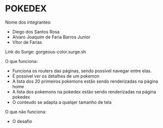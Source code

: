 # POKEDEX

Nome dos integrantes: 
- Diego dos Santos Rosa
- Alvaro Joaquim de Faria Barros Junior
- Vitor de Farias

Link do Surge: gorgeous-color.surge.sh

O que funciona:
- Funciona os routers das páginas, sendo possível navegar entre elas.
- É possível ver os detalhes de um pokemon
- A lista dos 20 primeiros pokemons estão sendo renderizadas na página home
- A lista dos pokemons na pokedex estão sendo renderizadas na página pokedex
- O conteudo se adapta a qualqer tamanho de tela

O que não funciona: 
- O desafio


